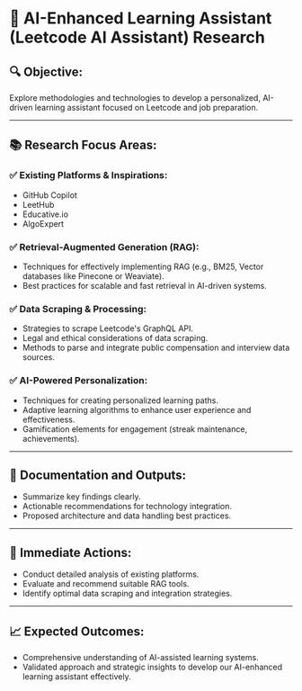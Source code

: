 # 📌 AI-Enhanced Learning Assistant (Leetcode AI Assistant) Research

## 🔍 **Objective:**
Explore methodologies and technologies to develop a personalized, AI-driven learning assistant focused on Leetcode and job preparation.

---

## 📚 **Research Focus Areas:**

### ✅ **Existing Platforms & Inspirations:**
- GitHub Copilot
- LeetHub
- Educative.io
- AlgoExpert

### ✅ **Retrieval-Augmented Generation (RAG):**
- Techniques for effectively implementing RAG (e.g., BM25, Vector databases like Pinecone or Weaviate).
- Best practices for scalable and fast retrieval in AI-driven systems.

### ✅ **Data Scraping & Processing:**
- Strategies to scrape Leetcode's GraphQL API.
- Legal and ethical considerations of data scraping.
- Methods to parse and integrate public compensation and interview data sources.

### ✅ **AI-Powered Personalization:**
- Techniques for creating personalized learning paths.
- Adaptive learning algorithms to enhance user experience and effectiveness.
- Gamification elements for engagement (streak maintenance, achievements).

---

## 📂 **Documentation and Outputs:**
- Summarize key findings clearly.
- Actionable recommendations for technology integration.
- Proposed architecture and data handling best practices.

---

## 📅 **Immediate Actions:**
- Conduct detailed analysis of existing platforms.
- Evaluate and recommend suitable RAG tools.
- Identify optimal data scraping and integration strategies.

---

## 📈 **Expected Outcomes:**
- Comprehensive understanding of AI-assisted learning systems.
- Validated approach and strategic insights to develop our AI-enhanced learning assistant effectively. 